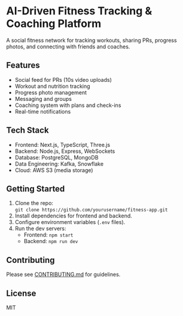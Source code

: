 # AI-Driven Fitness Tracking & Coaching Platform

A social fitness network for tracking workouts, sharing PRs, progress photos, and connecting with friends and coaches.

## Features

- Social feed for PRs (10s video uploads)
- Workout and nutrition tracking
- Progress photo management
- Messaging and groups
- Coaching system with plans and check-ins
- Real-time notifications

## Tech Stack

- Frontend: Next.js, TypeScript, Three.js
- Backend: Node.js, Express, WebSockets
- Database: PostgreSQL, MongoDB
- Data Engineering: Kafka, Snowflake
- Cloud: AWS S3 (media storage)

## Getting Started

1. Clone the repo:  
   `git clone https://github.com/yourusername/fitness-app.git`
2. Install dependencies for frontend and backend.
3. Configure environment variables (`.env` files).
4. Run the dev servers:
   - Frontend: `npm start`
   - Backend: `npm run dev`

## Contributing

Please see [CONTRIBUTING.md](CONTRIBUTING.md) for guidelines.

## License

MIT
